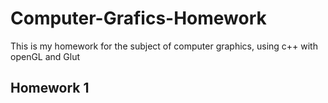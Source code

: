 # Computer-Grafics-Homework
This is my homework for the subject of computer graphics, using c++ with openGL and Glut

## Homework 1
